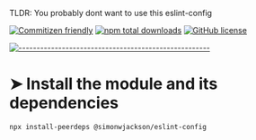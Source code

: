  TLDR: You probably dont want to use this eslint-config

[![Commitizen friendly](https://img.shields.io/badge/commitizen-friendly-brightgreen.svg)](http://commitizen.github.io/cz-cli/)
[![npm total downloads](https://img.shields.io/npm/dt/@simonwjackson/eslint-config.svg)](https://www.npmjs.com/package/@simonwjackson/eslint-config)
[![GitHub license](https://img.shields.io/github/license/simonwjackson/eslint-config.svg)](https://github.com/simonwjackson/eslint-config/blob/master/LICENSE)


[![-----------------------------------------------------](https://raw.githubusercontent.com/andreasbm/readme/master/assets/lines/colored.png)](#install-the-module-and-its-dependencies)

# ➤ Install the module and its dependencies

```bash
npx install-peerdeps @simonwjackson/eslint-config
```

